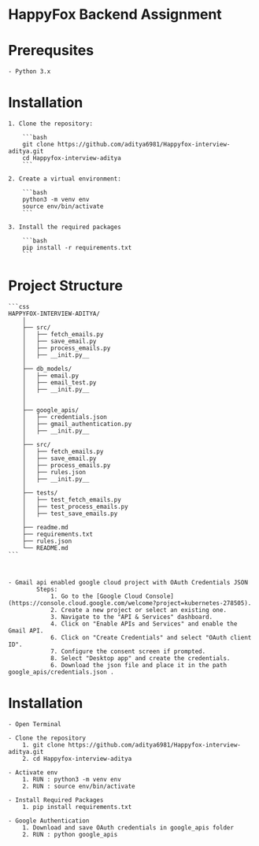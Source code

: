 # HappyFox Backend Assignment


# Prerequsites
    - Python 3.x

# Installation

    1. Clone the repository:

        ```bash
        git clone https://github.com/aditya6981/Happyfox-interview-aditya.git
        cd Happyfox-interview-aditya
        ```

    2. Create a virtual environment:

        ```bash
        python3 -m venv env
        source env/bin/activate
        ```

    3. Install the required packages

        ```bash
        pip install -r requirements.txt
        ```


# Project Structure 

    ```css
    HAPPYFOX-INTERVIEW-ADITYA/
        │
        ├── src/
        │   ├── fetch_emails.py
        │   ├── save_email.py
        │   ├── process_emails.py
        │   ├── __init.py__
        │  
        ├── db_models/
        │   ├── email.py
        │   ├── email_test.py
        │   ├── __init.py__
        │
        │
        ├── google_apis/
        │   ├── credentials.json
        │   ├── gmail_authentication.py
        │   ├── __init.py__
        │
        ├── src/
        │   ├── fetch_emails.py
        │   ├── save_email.py
        │   ├── process_emails.py
        │   ├── rules.json       
        │   ├── __init.py__
        │
        ├── tests/
        │   ├── test_fetch_emails.py
        │   ├── test_process_emails.py
        │   ├── test_save_emails.py
        │
        ├── readme.md
        ├── requirements.txt
        ├── rules.json
        └── README.md
    ```



    - Gmail api enabled google cloud project with OAuth Credentials JSON
            Steps: 
                1. Go to the [Google Cloud Console](https://console.cloud.google.com/welcome?project=kubernetes-278505).
                2. Create a new project or select an existing one.
                3. Navigate to the "API & Services" dashboard.
                4. Click on "Enable APIs and Services" and enable the Gmail API.
                6. Click on "Create Credentials" and select "OAuth client ID".
                7. Configure the consent screen if prompted.
                8. Select "Desktop app" and create the credentials.
                6. Download the json file and place it in the path google_apis/credentials.json .

# Installation

    - Open Terminal

    - Clone the repository
        1. git clone https://github.com/aditya6981/Happyfox-interview-aditya.git
        2. cd Happyfox-interview-aditya

    - Activate env
        1. RUN : python3 -m venv env
        2. RUN : source env/bin/activate

    - Install Required Packages
        1. pip install requirements.txt

    - Google Authentication
        1. Download and save OAuth credentials in google_apis folder
        2. RUN : python google_apis

    

